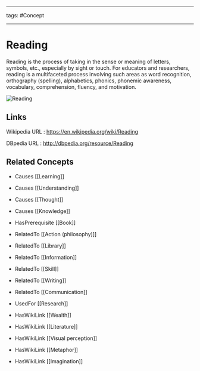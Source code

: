 




---

tags: #Concept

---
# Reading


Reading is the process of taking in the sense or meaning of letters, symbols, etc., especially by sight or touch. For educators and researchers, reading is a multifaceted process involving such areas as word recognition, orthography (spelling), alphabetics, phonics, phonemic awareness, vocabulary, comprehension, fluency, and motivation.

![Reading](http://commons.wikimedia.org/wiki/Special:FilePath/Muse_reading_Louvre_CA2220_(cropped).jpg?width=300)


## Links


Wikipedia URL : https://en.wikipedia.org/wiki/Reading

DBpedia URL : http://dbpedia.org/resource/Reading


## Related Concepts


- Causes [[Learning]]

- Causes [[Understanding]]

- Causes [[Thought]]

- Causes [[Knowledge]]

- HasPrerequisite [[Book]]

- RelatedTo [[Action (philosophy)]]

- RelatedTo [[Library]]

- RelatedTo [[Information]]

- RelatedTo [[Skill]]

- RelatedTo [[Writing]]

- RelatedTo [[Communication]]

- UsedFor [[Research]]

- HasWikiLink [[Wealth]]

- HasWikiLink [[Literature]]

- HasWikiLink [[Visual perception]]

- HasWikiLink [[Metaphor]]

- HasWikiLink [[Imagination]]